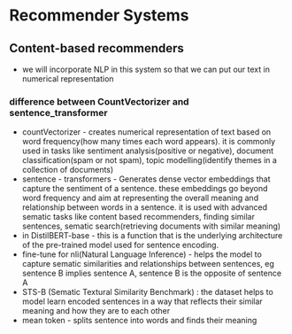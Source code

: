 # Recommender Systems
## Content-based recommenders
* we will incorporate NLP in this system so that we can put our text in numerical representation
### difference between CountVectorizer and sentence_transformer
* countVectorizer - creates numerical representation of text based on word frequency(how many times each word appears). it is commonly used in tasks like sentiment analysis(positive or negative), document classification(spam or not spam), topic modelling(identify themes in a collection of documents)
* sentence - transformers - Generates dense vector embeddings that capture the sentiment of a sentence. these embeddings go beyond word frequency and aim at representing the overall meaning and relationship between words in a sentence. it is used with advanced sematic tasks like content based recommenders, finding similar sentences, sematic search(retrieving documents with similar meaning)
* in DistilBERT-base - this is a function that is the underlying architecture of the pre-trained model used for sentence encoding.
* fine-tune for nli(Natural Language Inference) - helps the model to capture sematic similarities and relationships between sentences, eg sentence B implies sentence A, sentence B is the opposite of sentence A
* STS-B (Sematic Textural Similarity Benchmark) : the dataset helps to model learn encoded sentences in a way that reflects their similar meaning and how they are to each other
* mean token - splits sentence into words and finds their meaning